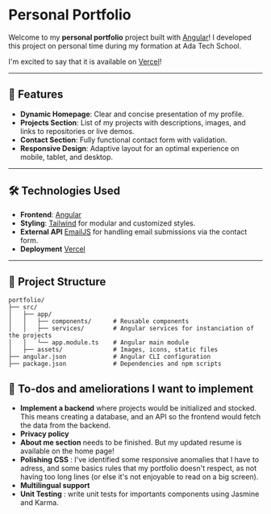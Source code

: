 # Personal Portfolio

Welcome to my **personal portfolio** project built with [Angular](https://angular.io/)! I developed this project on personal time during my formation at Ada Tech School.

I'm excited to say that it is available on [Vercel](https://portfolio-angular-cazard-nathan.vercel.app/)!

---

## 🚀 Features

- **Dynamic Homepage**: Clear and concise presentation of my profile.
- **Projects Section**: List of my projects with descriptions, images, and links to repositories or live demos.
- **Contact Section**: Fully functional contact form with validation.
- **Responsive Design**: Adaptive layout for an optimal experience on mobile, tablet, and desktop.

---

## 🛠️ Technologies Used

- **Frontend**: [Angular](https://angular.io/)
- **Styling**: [Tailwind](https://tailwindcss.com/) for modular and customized styles.
- **External API** [EmailJS](https://www.emailjs.com/) for handling email submissions via the contact form.
- **Deployment** [Vercel](https://vercel.com/home)

---

## 📂 Project Structure

```plaintext
portfolio/
├── src/
│   ├── app/
│   │   ├── components/      # Reusable components
│   │   ├── services/        # Angular services for instanciation of the projects
│   │   └── app.module.ts    # Angular main module
│   ├── assets/              # Images, icons, static files
├── angular.json             # Angular CLI configuration
├── package.json             # Dependencies and npm scripts
```

## 📝 To-dos and ameliorations I want to implement

- **Implement a backend** where projects would be initialized and stocked. This means creating a database, and an API so the frontend would fetch the data from the backend.
- **Privacy policy**
- **About me section** needs to be finished. But my updated resume is available on the home page!
- **Polishing CSS** : I've identified some responsive anomalies that I have to adress, and some basics rules that my portfolio doesn't respect, as not having too long lines (or else it's not enjoyable to read on a big screen).
- **Multilingual support**
- **Unit Testing** : write unit tests for importants components using Jasmine and Karma.


